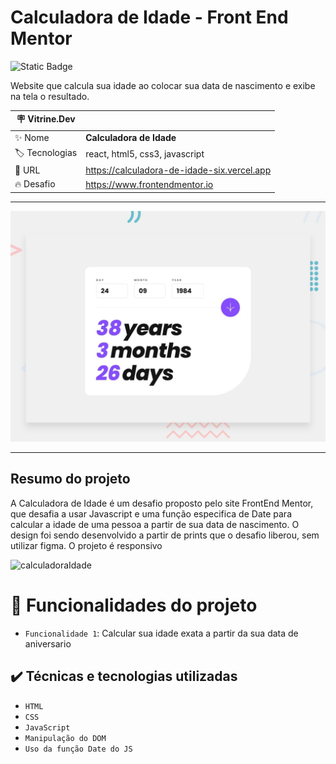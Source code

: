 <h1> Calculadora de Idade - Front End Mentor </h1>

![Static Badge](https://img.shields.io/badge/Status-_Finalizado-green?style=for-the-badge)

Website que calcula sua idade ao colocar sua data de nascimento e exibe na tela o resultado.

| :placard: Vitrine.Dev |     |
| -------------  | --- |
| :sparkles: Nome        | **Calculadora de Idade**
| :label: Tecnologias | react, html5, css3, javascript
| :rocket: URL         | https://calculadora-de-idade-six.vercel.app
| :fire: Desafio     | https://www.frontendmentor.io

<hr>

![Design preview for the Age calculator app coding challenge](./design/desktop-preview.jpg#vitrinedev)

<hr>

## Resumo do projeto

A Calculadora de Idade é um desafio proposto pelo site FrontEnd Mentor, que desafia a usar Javascript e uma função especifica de Date para calcular a idade de uma pessoa a partir de sua data de nascimento. O design foi sendo desenvolvido a partir de prints que o desafio liberou, sem utilizar figma. O projeto é responsivo


![calculadoraIdade](https://github.com/joaoplgaspar/age-calculator-app-main/assets/130015259/2e825dc7-47d5-4af8-9ec9-40cb8363b936)


# :hammer: Funcionalidades do projeto

- `Funcionalidade 1`: Calcular sua idade exata a partir da sua data de aniversario

## ✔️ Técnicas e tecnologias utilizadas
- ``HTML``
- ``CSS``
- ``JavaScript``
- ``Manipulação do DOM``
- ``Uso da função Date do JS``
